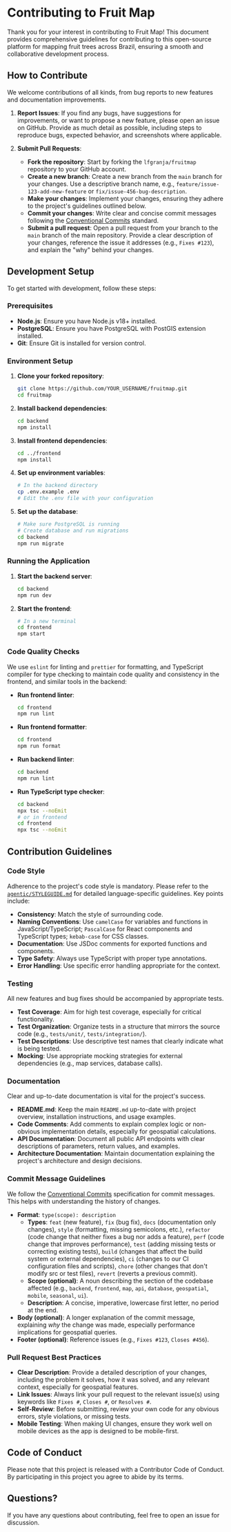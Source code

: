 # Contributing to Fruit Map

Thank you for your interest in contributing to Fruit Map! This document provides comprehensive guidelines for contributing to this open-source platform for mapping fruit trees across Brazil, ensuring a smooth and collaborative development process.

## How to Contribute

We welcome contributions of all kinds, from bug reports to new features and documentation improvements.

1.  **Report Issues**: If you find any bugs, have suggestions for improvements, or want to propose a new feature, please open an issue on GitHub. Provide as much detail as possible, including steps to reproduce bugs, expected behavior, and screenshots where applicable.

2.  **Submit Pull Requests**:
    *   **Fork the repository**: Start by forking the `lfgranja/fruitmap` repository to your GitHub account.
    *   **Create a new branch**: Create a new branch from the `main` branch for your changes. Use a descriptive branch name, e.g., `feature/issue-123-add-new-feature` or `fix/issue-456-bug-description`.
    *   **Make your changes**: Implement your changes, ensuring they adhere to the project's guidelines outlined below.
    *   **Commit your changes**: Write clear and concise commit messages following the [Conventional Commits](#commit-message-guidelines) standard.
    *   **Submit a pull request**: Open a pull request from your branch to the `main` branch of the main repository. Provide a clear description of your changes, reference the issue it addresses (e.g., `Fixes #123`), and explain the "why" behind your changes.

## Development Setup

To get started with development, follow these steps:

### Prerequisites

*   **Node.js**: Ensure you have Node.js v18+ installed.
*   **PostgreSQL**: Ensure you have PostgreSQL with PostGIS extension installed.
*   **Git**: Ensure Git is installed for version control.

### Environment Setup

1.  **Clone your forked repository**:
    ```bash
    git clone https://github.com/YOUR_USERNAME/fruitmap.git
    cd fruitmap
    ```

2.  **Install backend dependencies**:
    ```bash
    cd backend
    npm install
    ```

3.  **Install frontend dependencies**:
    ```bash
    cd ../frontend
    npm install
    ```

4.  **Set up environment variables**:
    ```bash
    # In the backend directory
    cp .env.example .env
    # Edit the .env file with your configuration
    ```

5.  **Set up the database**:
    ```bash
    # Make sure PostgreSQL is running
    # Create database and run migrations
    cd backend
    npm run migrate
    ```

### Running the Application

1.  **Start the backend server**:
    ```bash
    cd backend
    npm run dev
    ```

2.  **Start the frontend**:
    ```bash
    # In a new terminal
    cd frontend
    npm start
    ```

### Code Quality Checks

We use `eslint` for linting and `prettier` for formatting, and TypeScript compiler for type checking to maintain code quality and consistency in the frontend, and similar tools in the backend:

*   **Run frontend linter**:
    ```bash
    cd frontend
    npm run lint
    ```
*   **Run frontend formatter**:
    ```bash
    cd frontend
    npm run format
    ```
*   **Run backend linter**:
    ```bash
    cd backend
    npm run lint
    ```
*   **Run TypeScript type checker**:
    ```bash
    cd backend
    npx tsc --noEmit
    # or in frontend
    cd frontend
    npx tsc --noEmit
    ```

## Contribution Guidelines

### Code Style

Adherence to the project's code style is mandatory. Please refer to the [`agentic/STYLEGUIDE.md`](agentic/STYLEGUIDE.md) for detailed language-specific guidelines. Key points include:

*   **Consistency**: Match the style of surrounding code.
*   **Naming Conventions**: Use `camelCase` for variables and functions in JavaScript/TypeScript; `PascalCase` for React components and TypeScript types; `kebab-case` for CSS classes.
*   **Documentation**: Use JSDoc comments for exported functions and components.
*   **Type Safety**: Always use TypeScript with proper type annotations.
*   **Error Handling**: Use specific error handling appropriate for the context.

### Testing

All new features and bug fixes should be accompanied by appropriate tests.

*   **Test Coverage**: Aim for high test coverage, especially for critical functionality.
*   **Test Organization**: Organize tests in a structure that mirrors the source code (e.g., `tests/unit/`, `tests/integration/`).
*   **Test Descriptions**: Use descriptive test names that clearly indicate what is being tested.
*   **Mocking**: Use appropriate mocking strategies for external dependencies (e.g., map services, database calls).

### Documentation

Clear and up-to-date documentation is vital for the project's success.

*   **README.md**: Keep the main `README.md` up-to-date with project overview, installation instructions, and usage examples.
*   **Code Comments**: Add comments to explain complex logic or non-obvious implementation details, especially for geospatial calculations.
*   **API Documentation**: Document all public API endpoints with clear descriptions of parameters, return values, and examples.
*   **Architecture Documentation**: Maintain documentation explaining the project's architecture and design decisions.

### Commit Message Guidelines

We follow the [Conventional Commits](https://www.conventionalcommits.org/en/v1.0.0/) specification for commit messages. This helps with understanding the history of changes.

*   **Format**: `type(scope): description`
    *   **Types**: `feat` (new feature), `fix` (bug fix), `docs` (documentation only changes), `style` (formatting, missing semicolons, etc.), `refactor` (code change that neither fixes a bug nor adds a feature), `perf` (code change that improves performance), `test` (adding missing tests or correcting existing tests), `build` (changes that affect the build system or external dependencies), `ci` (changes to our CI configuration files and scripts), `chore` (other changes that don't modify src or test files), `revert` (reverts a previous commit).
    *   **Scope (optional)**: A noun describing the section of the codebase affected (e.g., `backend`, `frontend`, `map`, `api`, `database`, `geospatial`, `mobile`, `seasonal`, `ui`).
    *   **Description**: A concise, imperative, lowercase first letter, no period at the end.
*   **Body (optional)**: A longer explanation of the commit message, explaining *why* the change was made, especially performance implications for geospatial queries.
*   **Footer (optional)**: Reference issues (e.g., `Fixes #123`, `Closes #456`).

### Pull Request Best Practices

*   **Clear Description**: Provide a detailed description of your changes, including the problem it solves, how it was solved, and any relevant context, especially for geospatial features.
*   **Link Issues**: Always link your pull request to the relevant issue(s) using keywords like `Fixes #`, `Closes #`, or `Resolves #`.
*   **Self-Review**: Before submitting, review your own code for any obvious errors, style violations, or missing tests.
*   **Mobile Testing**: When making UI changes, ensure they work well on mobile devices as the app is designed to be mobile-first.

## Code of Conduct

Please note that this project is released with a Contributor Code of Conduct. By participating in this project you agree to abide by its terms.

## Questions?

If you have any questions about contributing, feel free to open an issue for discussion.
